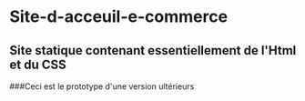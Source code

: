 # Site-d-acceuil-e-commerce
## Site statique contenant essentiellement de l'Html et du CSS
###Ceci est le prototype d'une version ultérieurs 
